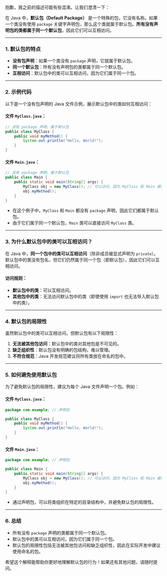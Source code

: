 抱歉，我之前的描述可能有些混淆。让我们澄清一下：

在 Java 中，**默认包（Default Package）** 是一个特殊的包，它没有名称。如果一个类没有使用 `package` 关键字声明包，那么这个类就属于默认包。**所有没有声明包的类都属于同一个默认包**，因此它们可以互相访问。

---

### 1. **默认包的特点**
- **没有包声明**：如果一个类没有 `package` 声明，它就属于默认包。
- **同一个默认包**：所有没有声明包的类都属于同一个默认包。
- **互相访问**：默认包中的类可以互相访问，因为它们属于同一个包。

---

### 2. **示例代码**
以下是一个没有包声明的 Java 文件示例，展示默认包中的类如何互相访问：

#### 文件 `MyClass.java`：
```java
// 没有 package 声明，属于默认包
public class MyClass {
    public void myMethod() {
        System.out.println("Hello, World!");
    }
}
```

#### 文件 `Main.java`：
```java
// 没有 package 声明，属于默认包
public class Main {
    public static void main(String[] args) {
        MyClass obj = new MyClass(); // 可以访问，因为 MyClass 和 Main 都在默认包中
        obj.myMethod();
    }
}
```

- 在这个例子中，`MyClass` 和 `Main` 都没有 `package` 声明，因此它们都属于默认包。
- 由于它们属于同一个默认包，`Main` 类可以直接访问 `MyClass` 类。

---

### 3. **为什么默认包中的类可以互相访问？**
在 Java 中，**同一个包中的类可以互相访问**（除非成员被显式声明为 `private`）。默认包中的类没有包名，但它们仍然属于同一个包（即默认包），因此它们可以互相访问。

#### 访问规则：
- **默认包中的类**：可以互相访问。
- **其他包中的类**：无法访问默认包中的类（即使使用 `import` 也无法导入默认包中的类）。

---

### 4. **默认包的局限性**
虽然默认包中的类可以互相访问，但默认包有以下局限性：
1. **无法被其他包访问**：默认包中的类对其他包是不可见的。
2. **缺乏组织性**：默认包没有明确的包结构，难以管理。
3. **不符合规范**：Java 开发规范建议将所有类放在命名的包中。

---

### 5. **如何避免使用默认包**
为了避免默认包的局限性，建议为每个 Java 文件声明一个包。例如：

#### 文件 `MyClass.java`：
```java
package com.example; // 声明包

public class MyClass {
    public void myMethod() {
        System.out.println("Hello, World!");
    }
}
```

#### 文件 `Main.java`：
```java
package com.example; // 声明包

public class Main {
    public static void main(String[] args) {
        MyClass obj = new MyClass(); // 可以访问，因为 MyClass 和 Main 都在 com.example 包中
        obj.myMethod();
    }
}
```

- 通过声明包，可以将类组织在特定的目录结构中，并避免默认包的局限性。

---

### 6. **总结**
- 所有没有 `package` 声明的类都属于同一个默认包。
- 默认包中的类可以互相访问，因为它们属于同一个包。
- 默认包的局限性包括无法被其他包访问和缺乏组织性，因此在实际开发中建议使用命名的包。

希望这个解释能帮助你更好地理解默认包的行为！如果还有其他问题，请随时提问。